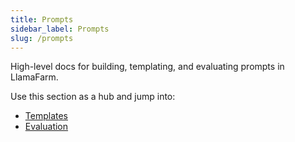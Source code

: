 ```yaml
---
title: Prompts
sidebar_label: Prompts
slug: /prompts
---
```


High-level docs for building, templating, and evaluating prompts in LlamaFarm.

Use this section as a hub and jump into:

- [Templates](/docs/prompts/templates)
- [Evaluation](/docs/prompts/evaluation)
